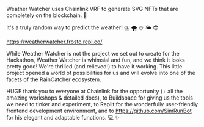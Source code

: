 Weather Watcher uses Chainlink VRF to generate SVG NFTs that are completely on the blockchain. 🔗 

It's a truly random way to predict the weather!  ⛈️ 🌪️ ☃️ 🌤️ 😎

https://weatherwatcher.frostc.repl.co/

While Weather Watcher is not the project we set out to create for the Hackathon, Weather Watcher is whimsial and fun, and we think it looks pretty good!  We're thrilled (and relieved!) to have it working.  This little project opened a world of possibilities for us and will evolve into one of the facets of the RainCatcher ecosystem.  

HUGE thank you to everyone at Chainlink for the opportunity (+ all the amazing workshops & detailed docs), to Buildspace for giving us the tools we need to tinker and experiment, to Replit for the wonderfully user-friendly frontend development environment, and to https://github.com/SimRunBot for his elegant and adaptable functions. 💻 ✨



